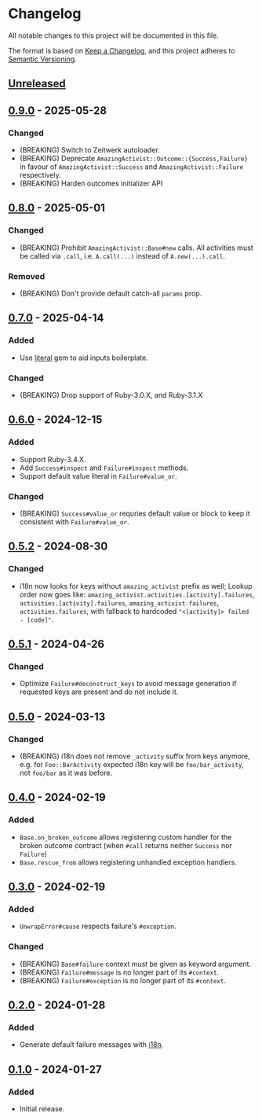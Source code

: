 # Changelog

All notable changes to this project will be documented in this file.

The format is based on [Keep a Changelog](https://keepachangelog.com/en/1.1.0/),
and this project adheres to [Semantic Versioning](https://semver.org/spec/v2.0.0.html).

## [Unreleased]


## [0.9.0] - 2025-05-28

### Changed

- (BREAKING) Switch to Zeitwerk autoloader.
- (BREAKING) Deprecate `AmazingActivist::Outcome::{Success,Failure}`
  in favour of `AmazingActivist::Success` and `AmazingActivist::Failure`
  respectively.
- (BREAKING) Harden outcomes initializer API


## [0.8.0] - 2025-05-01

### Changed

- (BREAKING) Prohibit `AmazingActivist::Base#new` calls. All activities must be
  called via `.call`, i.e. `A.call(...)` instead of `A.new(...).call`.

### Removed

- (BREAKING) Don't provide default catch-all `params` prop.


## [0.7.0] - 2025-04-14

### Added

- Use [literal](https://github.com/joeldrapper/literal) gem to aid inputs
  boilerplate.

### Changed

- (BREAKING) Drop support of Ruby-3.0.X, and Ruby-3.1.X


## [0.6.0] - 2024-12-15

### Added

- Support Ruby-3.4.X.
- Add `Success#inspect` and `Failure#inspect` methods.
- Support default value literal in `Failure#value_or`.

### Changed

- (BREAKING) `Success#value_or` requries default value or block to keep it
  consistent with `Failure#value_or`.


## [0.5.2] - 2024-08-30

### Changed

- i18n now looks for keys without `amazing_activist` prefix as well; Lookup
  order now goes like: `amazing_activist.activities.[activity].failures`,
  `activities.[activity].failures`, `amazing_activist.failures`,
  `activities.failures`, with fallback to hardcoded `"<[activity]> failed - [code]"`.


## [0.5.1] - 2024-04-26

### Changed

- Optimize `Failure#deconstruct_keys` to avoid message generation if requested
  keys are present and do not include it.


## [0.5.0] - 2024-03-13

### Changed

- (BREAKING) i18n does not remove `_activity` suffix from keys anymore, e.g.
  for `Foo::BarActivity` expected i18n key will be `foo/bar_activity`, not
  `foo/bar` as it was before.


## [0.4.0] - 2024-02-19

### Added

- `Base.on_broken_outcome` allows registering custom handler for the broken
  outcome contract (when `#call` returns neither `Success` nor `Failure`)
- `Base.rescue_from` allows registering unhandled exception handlers.


## [0.3.0] - 2024-02-19

### Added

- `UnwrapError#cause` respects failure's `#exception`.

### Changed

- (BREAKING) `Base#failure` context must be given as keyword argument.
- (BREAKING) `Failure#message` is no longer part of its `#context`.
- (BREAKING) `Failure#exception` is no longer part of its `#context`.


## [0.2.0] - 2024-01-28

### Added

- Generate default failure messages with
  [i18n](https://github.com/ruby-i18n/i18n).


## [0.1.0] - 2024-01-27

### Added

- Initial release.

[Unreleased]: https://github.com/ixti/amazing-activist/compare/v0.9.0...main
[0.9.0]: https://github.com/ixti/amazing-activist/compare/v0.8.0...v0.9.0
[0.8.0]: https://github.com/ixti/amazing-activist/compare/v0.7.0...v0.8.0
[0.7.0]: https://github.com/ixti/amazing-activist/compare/v0.6.0...v0.7.0
[0.6.0]: https://github.com/ixti/amazing-activist/compare/v0.5.2...v0.6.0
[0.5.2]: https://github.com/ixti/amazing-activist/compare/v0.5.1...v0.5.2
[0.5.1]: https://github.com/ixti/amazing-activist/compare/v0.5.0...v0.5.1
[0.5.0]: https://github.com/ixti/amazing-activist/compare/v0.4.0...v0.5.0
[0.4.0]: https://github.com/ixti/amazing-activist/compare/v0.3.0...v0.4.0
[0.3.0]: https://github.com/ixti/amazing-activist/compare/v0.2.0...v0.3.0
[0.2.0]: https://github.com/ixti/amazing-activist/compare/v0.1.0...v0.2.0
[0.1.0]: https://github.com/ixti/amazing-activist/tree/v0.1.0
